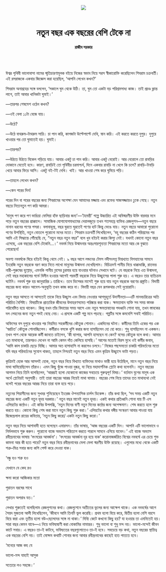 <div align=center>
<img src=https://images.prothomalo.com/prothomalo-bangla%2F2022-01%2F1e1c4b85-cbff-441f-bbd1-358244ee1f94%2FWhatsApp_Image_2022_01_06_at_11_13_27_AM.jpg?rect=0%2C774%2C1000%2C525&w=1200&ar=40%3A21&auto=format%2Ccompress&ogImage=true&mode=crop&overlay=&overlay_position=bottom&overlay_width_pct=1 />
<br><br>
<h1>নতুন বছর এক বছরের বেশি টেকে না</h1>
<h4>রাজীব সরকার</h4>
<br><br>
</div>

ঈশ্বর পৃথিবী ভালোবাসা নামের স্মৃতিচারণামূলক বইয়ে নিজের স্বভাব নিয়ে সরস স্বীকারোক্তি করেছিলেন শিবরাম চক্রবর্তী। এই রসরাজকে একবার জিজ্ঞেস করা হয়েছিল, ‘আপনি লেখেন কখন?’

শিবরাম অনাগ্রহের সঙ্গে বললেন, ‘সকালে ঘুম থেকে উঠি। তা, ঘুম তো একটা বড় পরিশ্রমসাধ্য কাজ। তাই প্রচণ্ড ক্লান্ত লাগে, তাই আবার খানিকটা ঘুমাই।’

—তারপর শেষমেশ ওঠেন কখন?

—ওই বেলা ১১টা বেজে যায়।

—উঠে?

—উঠে বাথরুম–টাথরুম সারি। চা পান করি, কাগজটা উল্টেপাল্টে দেখি, স্নান করি। এই করতে করতে দুপুর। দুপুরে খাওয়ার পর তো ঘুমাতেই হয়। ঘুমাই।

—তারপর?

—উঠতে উঠতে বিকেল গড়িয়ে যায়। আবার একটু চা পান করি। আবার একটু বেরোই। আর বেরোলে তো রাবড়ির দোকানে যেতেই হবে। কারণ, রাবড়িই তো পৃথিবীর চরমাশ্চর্য, দিনে একবার রাবড়ি না খেলে কি চলে? রাবড়ি-টাবড়ি খেয়ে আবার ফিরে আসি। একটু বই-টই দেখি। খাই। আর খাওয়া শেষ করে ঘুমিয়ে পড়ি।

—তাহলে লেখেন কখন?

—কেন পরের দিন!

পরের দিন বা পরের বছরের জন্য শিবরামের অপেক্ষা যেন আমাদের মজ্জায় এবং রক্তের সাজসজ্জায়ও ঢুকে গেছে। নতুন বছরে নিত্যনতুন পণ করি আমরা।

‘মানুষ পণ করে পণ ভাঙিয়া ফেলিয়া হাঁফ ছাড়িবার জন্য’—‘হৈমন্তী’ গল্পে উচ্চারিত এই অবিস্মরণীয় উক্তি বারবার মনে পড়ে নতুন বছরের প্রাক্কালে। সামাজিক যোগাযোগমাধ্যমের দেয়ালজুড়ে তখন শতসহস্র ব্যক্তির রেজলুশন—নতুন বছরে নানান ধরনের পণের পসরা। বলাবাহুল্য, বছর ঘুরতে ঘুরতেই পণের হাট কিন্তু ভেঙে যায়। নতুন বছরে আবারো পুরোনো পণের উপস্থিতি, নতুন বোতলে পুরোনো মদের মতো। শিবরাম চক্রবর্তী লিখেছিলেন, ‘বহু বছরের কঠিন পরিশ্রমের পর আমি এই সিদ্ধান্তে পৌঁছেছি যে, “নতুন বছর নতুন বছর” বলে খুব হইচই করার কিস্যু নেই। যখনই কোনো নতুন বছর এসেছে, এক বছরের বেশি টেকেনি...।’ নববর্ষ নিয়ে উন্মাদনার অন্তঃসারশূন্যতা শিবরামের মতো আর কে বুঝতে পেরেছেন!

অবশ্য নববর্ষকে ঘিরে হইচই কিন্তু থেমে নেই। ৯ বছর আগে লন্ডনের টেমস নদীসংলগ্ন বিশ্বখ্যাত বিগব্যানের সামনে ইংরেজি নতুন বছরকে বরণ করে নিতে লাখো মানুষের উন্মাদনা দেখেছিলাম। বিচিত্রবর্ণা পানীয় নিয়ে ধাক্কাধাক্কি, রাতভর নারী-পুরুষের হুল্লোড়, এমনকি পানীয় গ্লাসের চুরমার হয়ে যাওয়ার ঘটনাও সেখানে ঘটে। যে বছরকে নিয়ে এত উন্মাদনা, সেই বছর মহাকালের গর্ভে বিলীন হওয়ার আগেই পরবর্তী বছরকে নিয়ে উচ্ছ্বাসের পালা শুরু হয়। এ বছরও তার ব্যতিক্রম ঘটেনি। নববর্ষ শুরু হয় জানুয়ারির ১ তারিখে। তবে ডিসেম্বর মাসেই শুরু হয়ে যায় নতুন বছরকে বরণের প্রস্তুতি। বিদায়ী বছরের জন্য কারও আবেগ-অনুভূতি তখন কাজ করে না। বিদায়ী বছর যেন রূপকথার সেই দুয়োরানি।

নতুন বছর আসতে না আসতেই তাকে নিয়ে উচ্ছ্বাস এবং বিদায় নেওয়ার আগমুহূর্তে উদাসীনতা—এটি মানবচরিত্রের অতি পরিচিত বৈশিষ্ট্য। বিষয়টিকে প্রাত্যহিক জীবনের উদাহরণসমেত পরিষ্কার করা যাক। ক্ষমতাবান ব্যক্তি সব সময় স্তাবক পরিবেষ্টিত হয়ে থাকেন। কিন্তু যখন তাঁর বিদায়ের সময় আসে এবং নতুন ক্ষমতাবানের পদধ্বনি শোনা যায়, তখন স্তাবকের দল লেহনের জন্য নতুন পদই বেছে নেয়। এ প্রসঙ্গে একটি গল্প মনে পড়ছে। গল্পটির সঙ্গে কমবেশি সবাই পরিচিত।

অফিসের বস দুপুরে খাওয়ার পর নিয়মিত সহকর্মীদের কৌতুক শোনান। একদিনের ঘটনা। কর্মীদের তিনি একের পর এক ‘স্বরচিত’ কৌতুক শোনাচ্ছিলেন। কর্মীরাও বসকে খুশি করার জন্য হাসছিলেন হো হো করে। শুধু হাসছিলেন না একজন। তখন পাশ থেকে আরেক কর্মী জানতে চাইলেন, ‘কী ব্যাপার, আপনি হাসছেন না কেন? বসের কৌতুক বলে কথা। আমার এত মাথাব্যথা, তারপরও দেখেন না আমি কেমন দাঁত কেলিয়ে হাসছি।’ আগের মতোই বিরস মুখে ওই কর্মীর জবাব, ‘আমি কাল চাকরি ছেড়ে দিচ্ছি। আমার অত হাসাহাসি না করলেও চলবে।’ নিজের পছন্দমতো চাকরি পরিবর্তনের মতো যদি বছর পরিবর্তনের সুযোগ থাকত, তাহলে নিশ্চয়ই নতুন বছর নিয়ে এমন কৃত্রিম উচ্ছ্বাসে ভাটা পড়ত।

কৃত্রিমই হোক আর আসলই হোক, নতুন বছর নিয়ে বিখ্যাত ব্যক্তিদের মাথাও ভারী হয়ে উঠেছিল, মানে নতুন বছর নিয়ে মাথা ঘামিয়েছিলেন তাঁরাও। এমন কিছু খুঁজে পাওয়া দুষ্কর, যা নিয়ে মহাদার্শনিক প্লেটো কথা বলেননি। নতুন বছরের আগমন নিয়ে তিনি বলেছিলেন, ‘আরম্ভই হলো যেকোনো কাজের সবচেয়ে গুরুত্বপূর্ণ বিষয়।’ বর্তমান যুগের মানুষ এক অর্থে প্লেটোরই অনুসারী। তাই তারা বছরের আরম্ভ নিয়েই মাথা ঘামায়। বছরের শেষ নিয়ে তাদের তত মাথাব্যথা নেই বলেই পরের বছরের আরম্ভ নিয়ে তারা ব্যস্ত হয়ে পড়ে।

নতুনের পিয়াসীদের জন্য সুখবর শুনিয়েছেন ইংরেজ ঔপন্যাসিক চার্লস ডিকেন্স। তাঁর কথা ছিল, ‘সব সময় একটি নতুন বছরের জন্য একটি নতুন হৃদয় দরকার।’ নতুন বছর মানেই নতুন হৃদয়। একই কথার প্রতিধ্বনি শোনা যায় টি এস এলিয়টের কণ্ঠেও। এই কবির উপলব্ধি, ‘নতুন দিনের বাণী নতুন দিনের কণ্ঠের জন্য অপেক্ষমাণ। শেষ করতে হলে শুরু করতে হয়। কোনো কিছু শেষ করা মানে নতুন কিছু শুরু করা।’ এলিয়টের কথার বঙ্গীয় সংস্করণ আবার পাওয়া যায় দ্বিজেন্দ্রলাল রায়ের কবিতায়, ‘নতুন কিছু করো/ একটা নতুন কিছু করো।’

নতুন বছর নিয়ে আশাবাদী হতে বলেছেন এমারসন। তাঁর ভাষায়, ‘আজ বছরের একটি দিন। আপনি এটি ভালোভাবে ও নির্মলভাবে শুরু করুন। পুরোনো বাজে অভ্যাস পরিত্যাগ করতে পারলে সামনে এগিয়ে যাবেন।’ এই বাজে অভ্যাস রবীন্দ্রনাথের ভাষায় ‘বৎসরের আবর্জনা’। ‘বৎসরের আবর্জনা দূর হয়ে যাক’ করোনাজর্জরিত বিশ্বের নববর্ষে এর চেয়ে শুভ কামনা আর কী হতে পারে? নতুন বছর নিয়ে রবীন্দ্রনাথের মেলা মেলা স্মরণীয় উক্তি রয়েছে। এগুলোর মধ্যে থেকে একটি শত্রু–মিত্র সবার জন্য কপি পেস্ট করে দেওয়া যাক।

‘বন্ধু হও শত্রু হও

যেখানে যে কেহ রও

ক্ষমা করো আজিকার মতো

পুরাতন বরষের সাথে

পুরাতন অপরাধ যত।’

লেখার শুরুতেই বলেছিলাম রেজলুশনের কথা। রেজল্যুশনে অতীতের ভুলের জন্য আক্ষেপ থাকে। এক নববর্ষের আগে সৈয়দ মুজতবা আলী লিখেছিলেন, ‘জীবনে আমি তিনটি ভুল করেছি। প্রথম হলো বিয়ে করে, দ্বিতীয় হলো বেশি বয়সে বিয়ে করা এবং তৃতীয় হলো বউ–ছেলেদের সঙ্গে না থাকা।’ দিব্যি কেটে কখনো কিছু হয়? যা হওয়ার তা এমনিতেই হয়। সারা বছর কেমন যাবে—এ নিয়ে ভবিষ্যদ্বাণী করা বোকামির নামান্তর। শুধু ভালো বা শুধু মন্দ নয়। ভালো-মন্দেই জীবন কাটে সবার। এ বছরও তা–ই কাটবে, ভবিষ্যতের বছরগুলোতেও তা–ই হবে। সবচেয়ে বড় কথা, নতুন বছরের স্থায়িত্ব এক বছরের বেশি নয়। তাই মোক্ষম কথাটি শোনার জন্য আবার রবীন্দ্রনাথের কাছেই হাত পাততে হবে।

‘মনেরে আজ কহ যে

ভালো-মন্দ যাহাই আসুক

সত্যেরে লও সহজে।’
